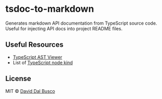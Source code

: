 # tsdoc-to-markdown

Generates markdown API documentation from TypeScript source code. Useful for injecting API docs into project README files.

## Useful Resources

- [TypeScript AST Viewer](https://ts-ast-viewer.com/#)
- List of [TypeScript node kind](https://github.com/microsoft/TypeScript/blob/main/lib/typescript.d.ts)

## License

MIT © [David Dal Busco](mailto:david.dalbusco@outlook.com)
